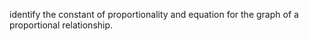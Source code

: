 identify the constant of proportionality and equation for the graph of a proportional relationship.
